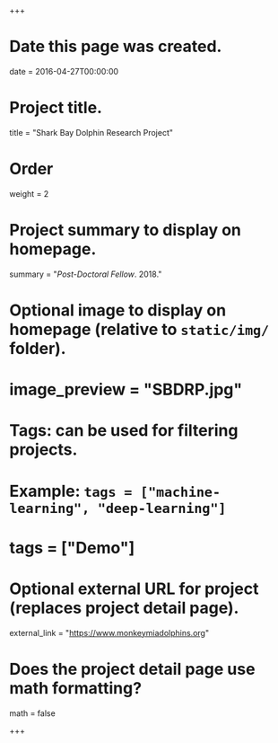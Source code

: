 +++
# Date this page was created.
date = 2016-04-27T00:00:00

# Project title.
title = "Shark Bay Dolphin Research Project"

# Order
weight = 2

# Project summary to display on homepage.
summary = "*Post-Doctoral Fellow*. 2018."

# Optional image to display on homepage (relative to `static/img/` folder).
# image_preview = "SBDRP.jpg"

# Tags: can be used for filtering projects.
# Example: `tags = ["machine-learning", "deep-learning"]`
# tags = ["Demo"]

# Optional external URL for project (replaces project detail page).
external_link = "https://www.monkeymiadolphins.org"

# Does the project detail page use math formatting?
math = false

+++

